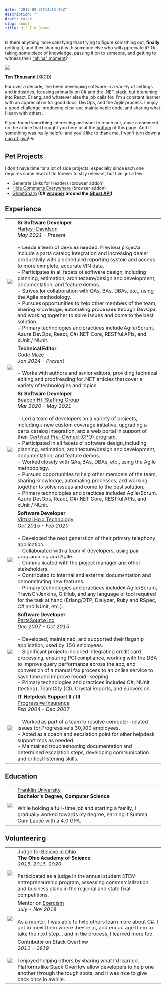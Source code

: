 ```yaml
---
date: "2013-09-22T14:15:46Z"
description: ""
draft: false
slug: about
title: Hi! I'm Grant.
---
```

Is there anything more satisfying than trying to figure something out, __finally__ getting it, and then sharing it with someone else who will appreciate it? Or taking some piece of knowledge, passing it on to someone, and getting to witness their ["ah ha" moment](https://xkcd.com/1053/)?

![](https://grantwinney.com/content/images/2025/01/image-1.png)

[__Ten Thousand__](https://www.xkcd.com/1053/) (XKCD)

For over a decade, I've been developing software in a variety of settings and industries, focusing primarily on C# and the .NET stack, but branching into React, Erlang, and whatever else the job calls for. I'm a constant learner with an appreciation for good docs, DevOps, and the Agile process. I enjoy a good challenge, producing clear and maintainable code, and sharing what I learn with others.

If you found something interesting and want to reach out, leave a comment on the article that brought you here or at the [bottom](#comments) of this page. And if something was really helpful and you'd like to thank me, [I won't turn down a cup of java](https://www.buymeacoffee.com/fhnVUiB19)! ☕

## Pet Projects

I don't have time for a lot of side projects, especially since each one requires some level of tlc forever to stay relevant, but I've got a few:

- [Generate Links for Headers](https://grantwinney.com/generate-links-for-headers/) (browser addon)
- [Hide Comments Everywhere](https://grantwinney.com/hide-comments-everywhere/) (browser addon)
- [GhostSharp](https://grantwinney.com/ghostsharp/) __(C#__ [__wrapper__](https://grantwinney.com/what-is-an-api-wrapper/) __around the__ [__Ghost API__](https://docs.ghost.org/api/)__)__

## Experience

|                                                                                     |                                                                                                                                                                                                                                                                                                                                                                                                                                                                                                                                                                                                                                                                                                                                                                                                                                                                                                                                                                                                                              |
| ----------------------------------------------------------------------------------- | ---------------------------------------------------------------------------------------------------------------------------------------------------------------------------------------------------------------------------------------------------------------------------------------------------------------------------------------------------------------------------------------------------------------------------------------------------------------------------------------------------------------------------------------------------------------------------------------------------------------------------------------------------------------------------------------------------------------------------------------------------------------------------------------------------------------------------------------------------------------------------------------------------------------------------------------------------------------------------------------------------------------------------- |
| ![](https://grantwinney.com/content/images/2024/10/image-1-.png)                    | **Sr Software Developer**  <br>[Harley-Davidson](https://www.harley-davidson.com)  <br>_May 2021 - Present_<br><br>- Leads a team of devs as needed. Previous projects include a parts catalog integration and increasing dealer productivity with a scheduled reporting system and access to more complete, accurate VIN data.<br>- Participates in all facets of software design, including planning, estimation, architecture/design and development, documentation, and feature demos.<br>- Strives for collaboration with QAs, BAs, DBAs, etc., using the Agile methodology.<br>- Pursues opportunities to help other members of the team, sharing knowledge, automating processes through DevOps, and working together to solve issues and come to the best solution.<br>- Primary technologies and practices include Agile/Scrum, Azure DevOps, React, C#/.NET Core, RESTful APIs, and xUnit / NUnit.                                                                                                                 |
| ![](https://grantwinney.com/content/images/2024/10/codemaze_logo.jpg)               | **Technical Editor**  <br>[Code Maze](https://code-maze.com)  <br>_Jan 2024 - Present_<br><br>- Works with authors and senior editors, providing technical editing and proofreading for .NET articles that cover a variety of technologies and topics.                                                                                                                                                                                                                                                                                                                                                                                                                                                                                                                                                                                                                                                                                                                                                                       |
| ![](https://grantwinney.com/content/images/2024/10/beaconhill-1-.jpg)               | **Sr Software Developer**  <br>[Beacon Hill Staffing Group](https://www.beaconhillstaffing.com/)  <br>_Mar 2020 - May 2021_<br><br>- Led a team of developers on a variety of projects, including a new custom coverage initiative, upgrading a parts catalog integration, and a web portal in support of their [Certified Pre-Owned (CPO) program](https://investor.harley-davidson.com/news/news-details/2021/Harley-Davidson-Launches-H-D1-Marketplace/default.aspx).<br>- Participated in all facets of software design, including planning, estimation, architecture/design and development, documentation, and feature demos.<br>- Worked closely with QAs, BAs, DBAs, etc., using the Agile methodology.<br>- Pursued opportunities to help other members of the team, sharing knowledge, automating processes, and working together to solve issues and come to the best solution.<br>- Primary technologies and practices included Agile/Scrum, Azure DevOps, React, C#/.NET Core, RESTful APIs, and xUnit / NUnit. |
| ![](https://grantwinney.com/content/images/2024/10/sweatingorcryingwhoknows-1-.png) | **Software Developer**  <br>[Virtual Hold Technology](https://www.vhtcx.com/)  <br>_Oct 2015 - Feb 2020_<br><br>- Developed the next generation of their primary telephony application.<br>- Collaborated with a team of developers, using pair programming and Agile.<br>- Communicated with the project manager and other stakeholders.<br>- Contributed to internal and external documentation and demonstrating new features.<br>- Primary technologies and practices included Agile/Scrum, TravisCI/Jenkins, GitHub, and any language or tool required for the task at hand (Erlang/OTP, Dialyzer, Ruby and RSpec, C# and NUnit, etc.).                                                                                                                                                                                                                                                                                                                                                                                 |
| ![](https://grantwinney.com/content/images/2024/10/partssource-1-.jpg)              | **Software Developer**  <br>[PartsSource Inc](https://www.partssource.com/)  <br>_Dec 2007 - Oct 2015_<br><br>- Developed, maintained, and supported their flagship application, used by 150 employees.<br>- Significant projects included integrating credit card processing, ensuring PCI compliance, working with the DBA to improve query performance across the app, and conversion of a manual fax process to an online service to save time and improve record-keeping.<br>- Primary technologies and practices included C#, NUnit (testing), TeamCity (CI), Crystal Reports, and Subversion.                                                                                                                                                                                                                                                                                                                                                                                                                         |
| ![](https://grantwinney.com/content/images/2025/02/image.png)                       | **IT Helpdesk Support II / III**  <br>[Progressive Insurance](https://www.progressive.com/)  <br>_Feb 2004 - Dec 2007_<br><br>- Worked as part of a team to resolve computer-related issues for Progressive's 30,000 employees.<br>- Acted as a coach and escalation point for other helpdesk support reps as needed.<br>- Maintained troubleshooting documentation and determined escalation steps, developing communication and critical listening skills.                                                                                                                                                                                                                                                                                                                                                                                                                                                                                                                                                                 |

## Education

|   |   |
|---|---|
|![](https://grantwinney.com/content/images/2024/10/franklinu-1-.jpg)|[Franklin University](https://www.franklin.edu/)  <br>**Bachelor's Degree, Computer Science**  <br><br>While holding a full-time job and starting a family, I gradually worked towards my degree, earning it Summa Cum Laude with a 4.0 GPA.|

## Volunteering

|                                                                          |                                                                                                                                                                                                                                                                                                          |
| ------------------------------------------------------------------------ | -------------------------------------------------------------------------------------------------------------------------------------------------------------------------------------------------------------------------------------------------------------------------------------------------------- |
| ![](https://grantwinney.com/content/images/2024/10/oas-1-.png)           | Judge for [Believe in Ohio](http://www.believeinohio.org/)  <br>**The Ohio Academy of Science**  <br>_2015, 2016, 2020_<br><br>Participated as a judge in the annual student STEM entrepreneurship program, assessing commercialization and business plans in the regional and state final competitions. |
| ![](https://grantwinney.com/content/images/2024/10/exercism-icon-1-.png) | Mentor on [Exercism](https://exercism.io/about)  <br>_July - Nov 2018_<br><br>As a mentor, I was able to help others learn more about C#. I get to meet them where they're at, and encourage them to take the next step... and in the process, I learned more too.                                       |
| ![](https://grantwinney.com/content/images/2024/10/so-icon-1-.png)       | Contributor on Stack Overflow  <br>_2011 - 2019_<br><br>I enjoyed helping others by sharing what I'd learned. Platforms like Stack Overflow allow developers to help one another through the tough spots, and it was nice to give back once in awhile.                                                   |